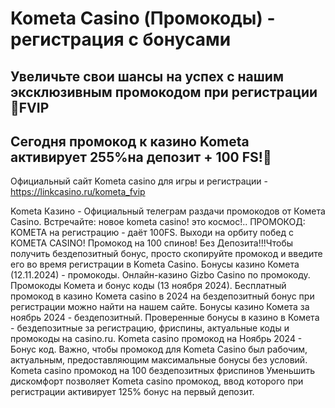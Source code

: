 # Kometa Casino (Промокоды) - регистрация с бонусами 

## Увеличьте свои шансы на успех с нашим эксклюзивным промокодом при регистрации 🍬FVIP

## Сегодня промокод к казино Kometa активирует 255%на депозит + 100 FS!💫

Официальный сайт Kometa casino для игры и регистрации - https://linkcasino.ru/kometa_fvip



Kometa Казино - Официальный телеграм раздачи промокодов от Комета Casino. Встречайте: новое kometa casino! это космос!.. ПРОМОКОД: KOMETA на регистрацию - даёт 100FS. Выходи на орбиту побед с KOMETA CASINO!
Промокод на 100 спинов! Без Депозита!!!Чтобы получить бездепозитный бонус, просто скопируйте промокод и введите его во время регистрации в Kometa Casino.
Бонусы казино Комета (12.11.2024) - промокоды. Онлайн-казино Gizbo Casino по промокоду.
Промокоды Комета и бонус коды (13 ноября 2024). Бесплатный промокод в казино Комета casino в 2024 на бездепозитный бонус при регистрации можно найти на нашем сайте.
Бонусы казино Комета за ноябрь 2024 - бездепозитный. Проверенные бонусы в казино в Комета - бездепозитные за регистрацию, фриспины, актуальные коды и промокоды на casino.ru.
Kometa casino промокод на Ноябрь 2024 - Бонус код. Важно, чтобы промокод для Kometa Casino был рабочим, актуальным, предоставляющим максимальные бонусы без условий.
Kometa casino промокод на 100 бездепозитных фриспинов Уменьшить дискомфорт позволяет Kometa casino промокод, ввод которого при регистрации активирует 125% бонус на первый депозит.
